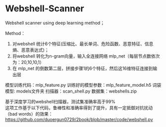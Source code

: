 # Webshell-Scanner
Webshell scanner using deep learning method；  

Method：
1. 对webshell 统计6个特征(压缩比、最长单词、危险函数、恶意特征、信息熵、恶意表达式)；
2. 将webshell 转化为n-gram向量，输入全连接网络 mlp_net（每层节点数依次为：20,10,10,1）
3. 在 mlp_net 的倒数第二层，拼接步骤1的6个特征，然后这16维特征连接到输出层

模型训练代码：mlp_feature.py 
训练好的模型参数：mlp_feature_model.h5
词袋模型: models文件夹
扫描器：scan_shell.py
数据集：webshells.zip

基于深度学习的webshell扫描器，测试集准确率高于99%  
这项工作基于以下代码，鲁棒性和准确率得到了提升，具有一定抵御对抗扰动（bad words）的效果： https://github.com/duoergun0729/2book/blob/master/code/webshell.py
